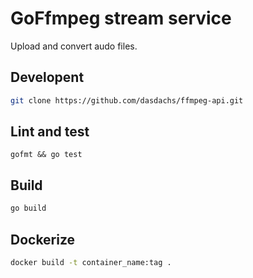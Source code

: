 # GoFfmpeg stream service

Upload and convert audo files.

## Developent

```bash
git clone https://github.com/dasdachs/ffmpeg-api.git
```

## Lint and test

```
gofmt && go test
```

## Build

```bash
go build
```

## Dockerize

```bash
docker build -t container_name:tag .
```

